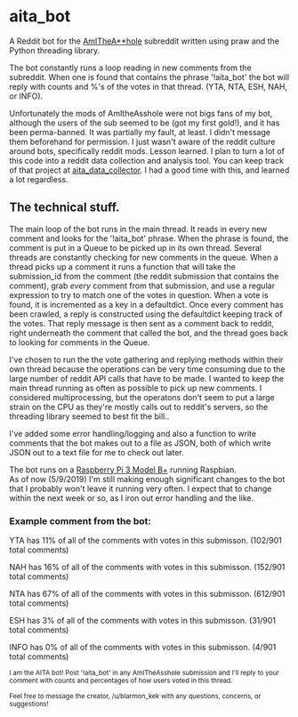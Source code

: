 # aita_bot

A Reddit bot for the [AmITheA**hole](https://www.reddit.com/r/AmItheAsshole/) subreddit written using praw and the Python threading library.

The bot constantly runs a loop reading in new comments from the subreddit.  When one is found that contains the phrase 
'!aita_bot' the bot will reply with counts and %'s of the votes in that thread. (YTA, NTA, ESH, NAH, or INFO).

Unfortunately the mods of AmItheAsshole were not bigs fans of my bot, although the users of the sub seemed to be (got my first gold!), and it has been perma-banned.  It was partially my fault, at least.  I didn't message them beforehand for permission.  I just wasn't aware of the reddit culture around bots, specifically reddit mods.  Lesson learned.  I plan to turn a lot of this code into a reddit data collection and analysis tool.  You can keep track of that project at [aita_data_collector](https://github.com/blarmon/aita_data_collector).  I had a good time with this, and learned a lot regardless.

## The technical stuff.

The main loop of the bot runs in the main thread.  It reads in every new comment and looks for the '!aita_bot' phrase.
When the phrase is found, the comment is put in a Queue to be picked up in its own thread.  Several threads are constantly checking 
for new comments in the queue.  When a thread picks up a comment it runs a function that will take the submission_id from the comment (the
reddit submission that contains the comment), grab *every* comment from that submission, and use a regular expression to try to match one of the 
votes in question.  When a vote is found, it is incremented as a key in a defaultdict.  Once every comment has been crawled, a reply is
constructed using the defaultdict keeping track of the votes.  That reply message is then sent as a comment back to reddit, right underneath
the comment that called the bot, and the thread goes back to looking for comments in the Queue.

I've chosen to run the the vote gathering and replying methods within their own thread because the operations can be very time consuming
due to the large number of reddit API calls that have to be made. I wanted to keep the main thread running as often as possible to pick up 
new comments.  I considered multiprocessing, but the operatons don't seem to put a large strain on the CPU as they're mostly calls out to reddit's servers, so the threading library seemed to best fit the bill..

I've added some error handling/logging and also a function to write comments that the bot makes out to a file as JSON, both of which write JSON out to a text file for me to check out later.

The bot runs on a [Raspberry Pi 3 Model B+](https://www.raspberrypi.org/products/raspberry-pi-3-model-b-plus/) running Raspbian.  
As of now (5/9/2019) I'm still making enough significant changes to the bot that I probably won't leave it running very often.
I expect that to change within the next week or so, as I iron out error handling and the like. 

### Example comment from the bot:

YTA has 11% of all of the comments with votes in this submisson. (102/901 total comments)

NAH has 16% of all of the comments with votes in this submisson. (152/901 total comments)

NTA has 67% of all of the comments with votes in this submisson. (612/901 total comments)

ESH has 3% of all of the comments with votes in this submisson. (31/901 total comments)

INFO has 0% of all of the comments with votes in this submisson. (4/901 total comments)

<sup>I am the AITA bot! Post '!aita_bot' in any AmITheAsshole submission and I'll reply to your comment with counts and percentages of how users voted in this thread.</sup>

<sup>Feel free to message the creator, /u/blarmon_kek with any questions, concerns, or suggestions!</sup>
